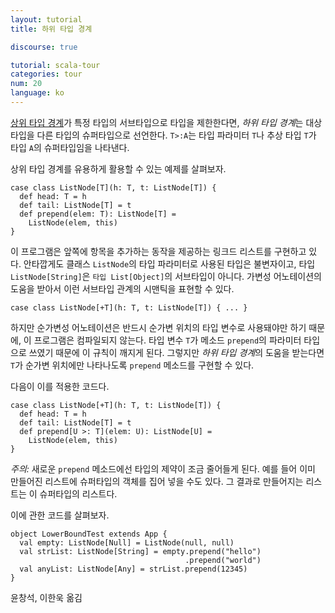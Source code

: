 ```yaml
---
layout: tutorial
title: 하위 타입 경계

discourse: true

tutorial: scala-tour
categories: tour
num: 20
language: ko
---
```


[상위 타입 경계](upper-type-bounds.html)가 특정 타입의 서브타입으로 타입을 제한한다면, *하위 타입 경계*는 대상 타입을 다른 타입의 슈퍼타입으로 선언한다. `T>:A`는 타입 파라미터 `T`나 추상 타입 `T`가 타입 `A`의 슈퍼타입임을 나타낸다.

상위 타입 경계를 유용하게 활용할 수 있는 예제를 살펴보자.

    case class ListNode[T](h: T, t: ListNode[T]) {
      def head: T = h
      def tail: ListNode[T] = t
      def prepend(elem: T): ListNode[T] =
        ListNode(elem, this)
    }

이 프로그램은 앞쪽에 항목을 추가하는 동작을 제공하는 링크드 리스트를 구현하고 있다. 안타깝게도 클래스 `ListNode`의 타입 파라미터로 사용된 타입은 불변자이고, 타입 `ListNode[String]`은 `타입 List[Object]`의 서브타입이 아니다. 가변성 어노테이션의 도움을 받아서 이런 서브타입 관계의 시맨틱을 표현할 수 있다.

    case class ListNode[+T](h: T, t: ListNode[T]) { ... }

하지만 순가변성 어노테이션은 반드시 순가변 위치의 타입 변수로 사용돼야만 하기 때문에, 이 프로그램은 컴파일되지 않는다. 타입 변수 `T`가 메소드 `prepend`의 파라미터 타입으로 쓰였기 때문에 이 규칙이 깨지게 된다. 그렇지만 *하위 타입 경계*의 도움을 받는다면 `T`가 순가변 위치에만 나타나도록 `prepend` 메소드를 구현할 수 있다.

다음이 이를 적용한 코드다.

    case class ListNode[+T](h: T, t: ListNode[T]) {
      def head: T = h
      def tail: ListNode[T] = t
      def prepend[U >: T](elem: U): ListNode[U] =
        ListNode(elem, this)
    }

_주의:_ 새로운 `prepend` 메소드에선 타입의 제약이 조금 줄어들게 된다. 예를 들어 이미 만들어진 리스트에 슈퍼타입의 객체를 집어 넣을 수도 있다. 그 결과로 만들어지는 리스트는 이 슈퍼타입의 리스트다.

이에 관한 코드를 살펴보자.

    object LowerBoundTest extends App {
      val empty: ListNode[Null] = ListNode(null, null)
      val strList: ListNode[String] = empty.prepend("hello")
                                           .prepend("world")
      val anyList: ListNode[Any] = strList.prepend(12345)
    }

윤창석, 이한욱 옮김